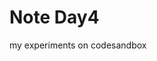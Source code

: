 # Note Day4

my experiments on codesandbox

[](https://codesandbox.io/p/devbox/dm3ph7?file=/test.js:16,1&layout=%7B%22sidebarPanel%22%3A%22EXPLORER%22%2C%22rootPanelGroup%22%3A%7B%22direction%22%3A%22horizontal%22%2C%22contentType%22%3A%22UNKNOWN%22%2C%22type%22%3A%22PANEL_GROUP%22%2C%22id%22%3A%22ROOT_LAYOUT%22%2C%22panels%22%3A%5B%7B%22type%22%3A%22PANEL_GROUP%22%2C%22contentType%22%3A%22UNKNOWN%22%2C%22direction%22%3A%22vertical%22%2C%22id%22%3A%22clrb01q0500063b6h4a1juokf%22%2C%22sizes%22%3A%5B79.8927294398093%2C20.1072705601907%5D%2C%22panels%22%3A%5B%7B%22type%22%3A%22PANEL_GROUP%22%2C%22contentType%22%3A%22EDITOR%22%2C%22direction%22%3A%22horizontal%22%2C%22id%22%3A%22EDITOR%22%2C%22panels%22%3A%5B%7B%22type%22%3A%22PANEL%22%2C%22contentType%22%3A%22EDITOR%22%2C%22id%22%3A%22clrb01q0400023b6hse97xwgh%22%7D%5D%7D%2C%7B%22type%22%3A%22PANEL_GROUP%22%2C%22contentType%22%3A%22SHELLS%22%2C%22direction%22%3A%22horizontal%22%2C%22id%22%3A%22SHELLS%22%2C%22panels%22%3A%5B%7B%22type%22%3A%22PANEL%22%2C%22contentType%22%3A%22SHELLS%22%2C%22id%22%3A%22clrb01q0400033b6hpd68nv0x%22%7D%5D%2C%22sizes%22%3A%5B100%5D%7D%5D%7D%2C%7B%22type%22%3A%22PANEL_GROUP%22%2C%22contentType%22%3A%22DEVTOOLS%22%2C%22direction%22%3A%22vertical%22%2C%22id%22%3A%22DEVTOOLS%22%2C%22panels%22%3A%5B%7B%22type%22%3A%22PANEL%22%2C%22contentType%22%3A%22DEVTOOLS%22%2C%22id%22%3A%22clrb01q0500053b6h4d11rk7n%22%7D%5D%2C%22sizes%22%3A%5B100%5D%7D%5D%2C%22sizes%22%3A%5B50%2C50%5D%7D%2C%22tabbedPanels%22%3A%7B%22clrb01q0400023b6hse97xwgh%22%3A%7B%22id%22%3A%22clrb01q0400023b6hse97xwgh%22%2C%22tabs%22%3A%5B%7B%22id%22%3A%22clrb0bqeg00023b6h7gjyyh1q%22%2C%22mode%22%3A%22permanent%22%2C%22type%22%3A%22FILE%22%2C%22initialSelections%22%3A%5B%7B%22startLineNumber%22%3A16%2C%22startColumn%22%3A1%2C%22endLineNumber%22%3A16%2C%22endColumn%22%3A1%7D%5D%2C%22filepath%22%3A%22%2Ftest.js%22%2C%22state%22%3A%22IDLE%22%7D%5D%2C%22activeTabId%22%3A%22clrb0bqeg00023b6h7gjyyh1q%22%7D%2C%22clrb01q0500053b6h4d11rk7n%22%3A%7B%22id%22%3A%22clrb01q0500053b6h4d11rk7n%22%2C%22activeTabId%22%3A%22clrb06zw6007b3b6hkixit6un%22%2C%22tabs%22%3A%5B%7B%22type%22%3A%22TASK_PORT%22%2C%22taskId%22%3A%22start%22%2C%22port%22%3A5000%2C%22id%22%3A%22clrb06zw6007b3b6hkixit6un%22%2C%22mode%22%3A%22permanent%22%2C%22path%22%3A%22%2F%22%7D%5D%7D%2C%22clrb01q0400033b6hpd68nv0x%22%3A%7B%22id%22%3A%22clrb01q0400033b6hpd68nv0x%22%2C%22activeTabId%22%3A%22clrb06x8v005o3b6ht2twbcxt%22%2C%22tabs%22%3A%5B%7B%22type%22%3A%22TASK_LOG%22%2C%22taskId%22%3A%22start%22%2C%22id%22%3A%22clrb06x8v005o3b6ht2twbcxt%22%2C%22mode%22%3A%22permanent%22%7D%5D%7D%7D%2C%22showDevtools%22%3Atrue%2C%22showShells%22%3Atrue%2C%22showSidebar%22%3Atrue%2C%22sidebarPanelSize%22%3A15%7D)